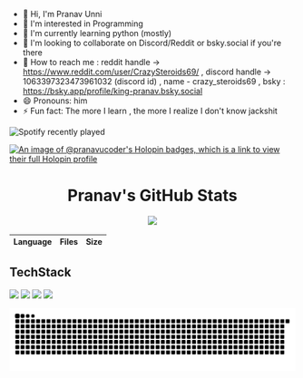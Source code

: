* 👋 Hi, I'm Pranav Unni
* 👀 I'm interested in Programming
* 🌱 I'm currently learning python (mostly)
* 💞️ I'm looking to collaborate on Discord/Reddit or bsky.social if you're there
* 📩 How to reach me : reddit handle -> https://www.reddit.com/user/CrazySteroids69/ , discord handle -> 1063397323473961032 (discord id) , name - crazy_steroids69 , bsky : https://bsky.app/profile/king-pranav.bsky.social
* 😄 Pronouns: him
* ⚡ Fun fact: The more I learn , the more I realize I don't know jackshit

![Spotify recently played](https://spotify-recently-played-readme.vercel.app/api?user=mqjed7g2siu9wjiduwm2iw8do&count=1)

<!-- Profile Banner with Logo -->
[![An image of @pranavucoder's Holopin badges, which is a link to view their full Holopin profile](https://holopin.me/pranavucoder)](https://holopin.io/@pranavucoder)
<div align="center">
</div>

<!-- GitHub Stats Section -->
<div align="center">
  <h1>Pranav's GitHub Stats</h1>
</div>

<!-- GitHub Stats and Language Cards in a row -->
<div align="center">
  <img src="https://github-readme-stats.vercel.app/api?username=PranavU-Coder&show_icons=true&theme=radical&title_color=ff3068" height="170" />
</div>

<!-- LANGUAGES_START -->
| Language | Files | Size |
| -------- | ----- | ---- |

<!-- LANGUAGES_END -->


## TechStack
<!-- Language Badges -->
<div>
  <img src="https://img.shields.io/badge/PYTHON-8A2BE2?style=for-the-badge&logo=python&logoColor=white" />
  <img src="https://img.shields.io/badge/C-00599C?style=for-the-badge&logo=c&logoColor=white" />
  <img src="https://img.shields.io/badge/C++-00599C?style=for-the-badge&logo=cplusplus&logoColor=white" />
  <img src="https://img.shields.io/badge/NODE.JS-339933?style=for-the-badge&logo=nodedotjs&logoColor=white" />
</div>

![Snake animation](https://github.com/PranavU-Coder/PranavU-Coder/blob/output/github-contribution-grid-snake-dark.svg)
